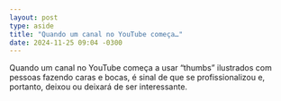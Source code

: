 ```yaml
---
layout: post
type: aside
title: "Quando um canal no YouTube começa…"
date: 2024-11-25 09:04 -0300
---
```

Quando um canal no YouTube começa a usar “thumbs” ilustrados com pessoas fazendo caras e bocas, é sinal de que se profissionalizou e, portanto, deixou ou deixará de ser interessante.